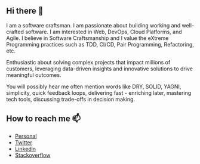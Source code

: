 ## Hi there 👋

I am a software craftsman. I am passionate about building working and well-crafted software. I am interested in Web, DevOps, Cloud Platforms, and Agile. I believe in Software Craftsmanship and I value the eXtreme Programming practices such as TDD, CI/CD, Pair Programming, Refactoring, etc.

Enthusiastic about solving complex projects that impact millions of customers, leveraging data-driven insights and innovative solutions to drive meaningful outcomes.

You will possibly hear me often mention words like DRY, SOLID, YAGNI, simplicity, quick feedback loops, delivering fast - enriching later, mastering tech tools, discussing trade-offs in decision making. 

## How to reach me 📫 

- [Personal](https://apavlidi.com/) 
- [Twitter](https://twitter.com/alpavlidi) 
- [Linkedin](https://www.linkedin.com/in/apavlidi/)
- [Stackoverflow](https://stackoverflow.com/users/5656255/alexis-pavlidis)

